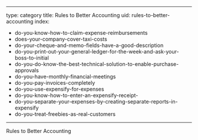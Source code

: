 
---
type: category
title: Rules to Better Accounting
uid: rules-to-better-accounting
index:
 - do-you-know-how-to-claim-expense-reimbursements
 - does-your-company-cover-taxi-costs
 - do-your-cheque-and-memo-fields-have-a-good-description
 - do-you-print-out-your-general-ledger-for-the-week-and-ask-your-boss-to-initial
 - do-you-do-know-the-best-technical-solution-to-enable-purchase-approvals
 - do-you-have-monthly-financial-meetings
 - do-you-pay-invoices-completely
 - do-you-use-expensify-for-expenses
 - do-you-know-how-to-enter-an-expensify-receipt-
 - do-you-separate-your-expenses-by-creating-separate-reports-in-expensify
 - do-you-treat-freebies-as-real-customers
---

Rules to Better Accounting

